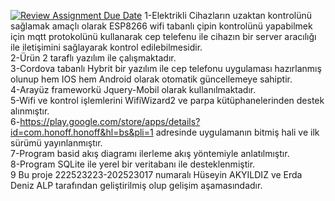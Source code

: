 [![Review Assignment Due Date](https://classroom.github.com/assets/deadline-readme-button-24ddc0f5d75046c5622901739e7c5dd533143b0c8e959d652212380cedb1ea36.svg)](https://classroom.github.com/a/QA5O9x4M)
1-Elektrikli Cihazların uzaktan kontrolünü sağlamak amaçlı olarak ESP8266 wifi tabanlı çipin kontrolünü yapabilmek için mqtt protokolünü kullanarak cep telefenu ile cihazın bir server aracılığı ile iletişimini sağlayarak kontrol edilebilmesidir.</br>
2-Ürün 2 taraflı yazılım ile çalışmaktadır.</br>
3-Cordova tabanlı Hybrit bir yazılım ile cep telefonu uygulaması hazırlanmış olunup hem IOS hem Android olarak otomatik güncellemeye sahiptir.</br>
4-Arayüz frameworkü Jquery-Mobil olarak kullanılmaktadır.</br>
5-Wifi ve kontrol işlemlerini WifiWizard2 ve parpa kütüphanelerinden destek alınmıştır.</br>
6-https://play.google.com/store/apps/details?id=com.honoff.honoff&hl=bs&pli=1 adresinde uygulamanın bitmiş hali ve ilk sürümü yayınlanmıştır.</br>
7-Program basid akış diagramı ilerleme akış yöntemiyle anlatılmıştır.</br>
8-Program SQLite ile yerel bir veritabanı ile desteklenmiştir.</br>
9 Bu proje 222523223-202523017 numaralı Hüseyin AKYILDIZ ve Erda Deniz ALP tarafından geliştirilmiş olup gelişim aşamasındadır. 
